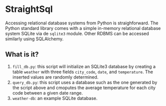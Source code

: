 # StraightSql
Accessing relational database systems from Python is straighforward.  The
Python standard library comes with a simple in-memory relational database
system SQLite via de `sqlite3` module.
Other RDBMS can be accessed similarly using SQLAlchemy.

## What is it?
1. `fill_db.py`: this script will initialize an SQLite3 database by
    creating a table `weather` with three fields `city_code`, `date`,
    and `temperature`.  The inserted values are randomly determined.
1. `query_db.py`: this script uses a database such as the one generated
    by the script above and cmoputes the average temperature for each
    city code between a given date range.
1. `weather-db`: an example SQLite database.
